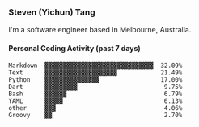 ### Steven (Yichun) Tang

I'm a software engineer based in Melbourne, Australia.

#### Personal Coding Activity (past 7 days)
```
Markdown  ▓▓▓▓▓▓▓▓▓▓▓▓▓▓▓▓▓▓▓▓▓▓▓▓▓▓▓▓▓▓  32.09%
Text      ▓▓▓▓▓▓▓▓▓▓▓▓▓▓▓▓▓▓▓▓            21.49%
Python    ▓▓▓▓▓▓▓▓▓▓▓▓▓▓▓                 17.00%
Dart      ▓▓▓▓▓▓▓▓▓                        9.75%
Bash      ▓▓▓▓▓▓                           6.79%
YAML      ▓▓▓▓▓                            6.13%
other     ▓▓▓                              4.06%
Groovy    ▓▓                               2.70%
```
